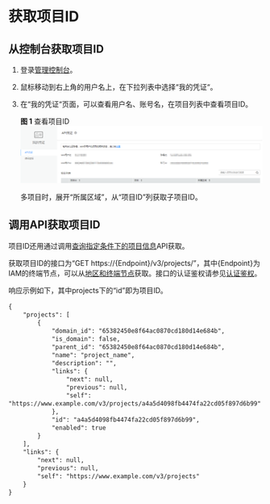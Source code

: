 # 获取项目ID<a name="sis_03_0008"></a>

## 从控制台获取项目ID<a name="section19885123154616"></a>

1.  登录[管理控制台](https://console.huaweicloud.com/console/?locale=zh-cn)。
2.  鼠标移动到右上角的用户名上，在下拉列表中选择“我的凭证“。
3.  在“我的凭证“页面，可以查看用户名、账号名，在项目列表中查看项目ID。

    **图 1**  查看项目ID<a name="fig20626132135515"></a>  
    ![](figures/查看项目ID.png "查看项目ID")

    多项目时，展开“所属区域”，从“项目ID”列获取子项目ID。


## 调用API获取项目ID<a name="section152741133194610"></a>

项目ID还用通过调用[查询指定条件下的项目信息](https://support.huaweicloud.com/api-iam/zh-cn_topic_0057845625.html)API获取。

获取项目ID的接口为“GET https://\{Endpoint\}/v3/projects/”，其中\{Endpoint\}为IAM的终端节点，可以从[地区和终端节点](https://developer.huaweicloud.com/endpoint?IAM)获取。接口的认证鉴权请参见[认证鉴权](认证鉴权.md)。

响应示例如下，其中projects下的“id”即为项目ID。

```
{ 
    "projects": [ 
        { 
            "domain_id": "65382450e8f64ac0870cd180d14e684b", 
            "is_domain": false, 
            "parent_id": "65382450e8f64ac0870cd180d14e684b", 
            "name": "project_name", 
            "description": "", 
            "links": { 
                "next": null, 
                "previous": null, 
                "self": "https://www.example.com/v3/projects/a4a5d4098fb4474fa22cd05f897d6b99" 
            }, 
            "id": "a4a5d4098fb4474fa22cd05f897d6b99", 
            "enabled": true 
        } 
    ], 
    "links": { 
        "next": null, 
        "previous": null, 
        "self": "https://www.example.com/v3/projects" 
    } 
}
```

